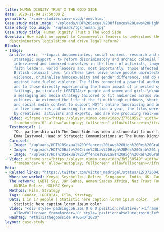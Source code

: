 ```yaml
---
title: HUMAN DIGNITY TRUST X THE GOOD SIDE
date: 2020-11-04 17:50:00 Z
permalink: "/case-studies/case-study-one.html"
Case study main image: "/uploads/HDT%20Sexual%20Offences%20Laws%20High%20Res%20Grab%203.png"
Case study top image: "/uploads/tgs_human.jpg"
Case study title: Human Dignity Trust x The Good Side
Question: How might we appeal to Commonwealth leaders to understand the impact of
  discriminatory legislation and drive legal reform?
Blocks:
- Image: 
  Article text: "**Impact documentaries, social content, research and communications
    strategic support - to reform discriminatory and archaic colonial laws. \n**\nWe
    interviewed and immersed ourselves in the lives of activists, lawyers, legislators,
    faith leaders, world leaders and, most importantly, those affected by largely
    British colonial laws. \n\nThese laws leave leave people unprotected against sexual
    violence, criminalise homosexuality and gender difference, and do not protect
    against hate-fueled violence. The films connected a powerful audience to change-makers
    and to those directly experiencing the human impact of inherited systemic legal
    failings, particularly LGBTQIA\\+ people and women and girls.\n\nWe developed
    a messaging and media strategy tailored to fit audiences across vastly different
    cultures. We extended the life of the film through cutdowns, short soundbite films
    and social media content to support HDT’s online fundraising and advocacy.\n\nFilming
    in five countries and working for more than a year, the films were widely praised
    by creatives, activists and experts, and are now producing real-world impact."
  Video: <iframe src="https://player.vimeo.com/video/377610592" width="640" height="360"
    frameborder="0" allow="autoplay; fullscreen" allowfullscreen></iframe>
  Testimonial: |-
    "Our partnership with The Good Side has been instrumental to our first foray in to documentary films. The team combines audience insight and behaviour change strategy with a sensitive, thoughtful approach to filmmaking. The documentaries they produced with us have furthered our mission globally, and we have experienced genuine impact from their human-centred approach."
    Emma Eastwood, Head of Strategic Communications at The Human Dignity Trust
  Carousel:
  - Image: "/uploads/HDT%20Sexual%20Offences%20Laws%20High%20Res%20Grab%2042.png"
  - Image: "/uploads/HDT%20Hate%20Crime%20Law%20High%20Res%20Grab%201.png"
  - Image: "/uploads/HDT%20Sexual%20Offences%20Laws%20High%20Res%20Grab%2023.png"
- Video: <iframe src="https://player.vimeo.com/video/385260549" width="640" height="360"
    frameborder="0" allow="autoplay; fullscreen" allowfullscreen></iframe>
Meta:
- Related links: "https://twitter.com/victor_madrigal/status/1273726042289713162 \nhttps://twitter.com/stephenfry/status/1273878035801026561\nhttps://www.thedrum.com/creative-works/project/the-good-side-the-human-dignity-trust"
  Where we worked: Kenya, Seychelles, Belize, Singapore, India, UK, Canada
  The Network: LGBTI Sey, Jan Sahas, Women Spaces Africa, Naz Trust Foundation India,
    UNIBAm Belize, NGLHRC Kenya
  Methods: Film, Strategy
  Tags: Gender, LGBTQIA+, Film, Strategy
  Data: 1 in 17 people | Statistic here caption lorem ipsum dolor,  54% Increase |
    Statistic here caption lorem ipsum dolor
  Video: "<div style='padding:56.25% 0 0 0;position:relative;'><iframe src='https://vimeo.com/showcase/6661951/embed'
    allowfullscreen frameborder='0' style='position:absolute;top:0;left:0;width:100%;height:100%;'></iframe></div>"
  Hashtag: "#thisisthegoodside #TGSHDT2020"
layout: case-study
---
```


